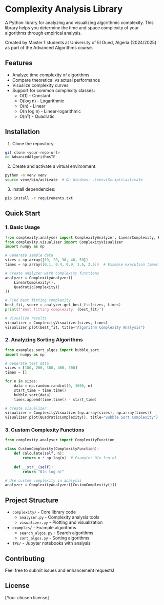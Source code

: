 # Complexity Analysis Library

A Python library for analyzing and visualizing algorithmic complexity. This library helps you determine the time and space complexity of your algorithms through empirical analysis.

Created by Master 1 students at University of El Oued, Algeria (2024/2025) as part of the Advanced Algorithms course.

## Features
- Analyze time complexity of algorithms
- Compare theoretical vs actual performance
- Visualize complexity curves
- Support for common complexity classes:
  - O(1) - Constant
  - O(log n) - Logarithmic
  - O(n) - Linear
  - O(n log n) - Linear-logarithmic
  - O(n²) - Quadratic

## Installation

1. Clone the repository:
```bash
git clone <your-repo-url>
cd AdvancedAlgorithmsTP
```

2. Create and activate a virtual environment:
```bash
python -m venv venv
source venv/bin/activate  # On Windows: .\venv\Scripts\activate
```

3. Install dependencies:
```bash
pip install -r requirements.txt
```

## Quick Start

### 1. Basic Usage

```python
from complexity.analyser import ComplexityAnalyzer, LinearComplexity, QuadraticComplexity
from complexity.visualizer import ComplexityVisualizer
import numpy as np

# Generate sample data
sizes = np.array([10, 20, 30, 40, 50])
times = np.array([0.1, 0.4, 0.9, 1.6, 2.5])  # Example execution times

# Create analyzer with complexity functions
analyzer = ComplexityAnalyzer([
    LinearComplexity(),
    QuadraticComplexity()
])

# Find best fitting complexity
best_fit, score = analyzer.get_best_fit(sizes, times)
print(f"Best fitting complexity: {best_fit}")

# Visualize results
visualizer = ComplexityVisualizer(sizes, times)
visualizer.plot(best_fit, title="Algorithm Complexity Analysis")
```

### 2. Analyzing Sorting Algorithms

```python
from examples.sort_algos import bubble_sort
import numpy as np

# Generate test data
sizes = [100, 200, 300, 400, 500]
times = []

for n in sizes:
    data = np.random.randint(0, 1000, n)
    start_time = time.time()
    bubble_sort(data)
    times.append(time.time() - start_time)

# Create visualizer
visualizer = ComplexityVisualizer(np.array(sizes), np.array(times))
visualizer.plot(QuadraticComplexity(), title="Bubble Sort Complexity")
```

### 3. Custom Complexity Functions

```python
from complexity.analyser import ComplexityFunction

class CustomComplexity(ComplexityFunction):
    def calculate(self, n):
        return n * np.log(n)  # Example: O(n log n)
    
    def __str__(self):
        return "O(n log n)"

# Use custom complexity in analysis
analyzer = ComplexityAnalyzer([CustomComplexity()])
```

## Project Structure
- `complexity/` - Core library code
  - `analyser.py` - Complexity analysis tools
  - `visualizer.py` - Plotting and visualization
- `examples/` - Example algorithms
  - `search_algos.py` - Search algorithms
  - `sort_algos.py` - Sorting algorithms
- `TPs/` - Jupyter notebooks with analysis

## Contributing
Feel free to submit issues and enhancement requests!

## License
[Your chosen license]
